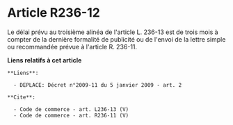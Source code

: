# Article R236-12

Le délai prévu au troisième alinéa de l'article L. 236-13 est de trois mois à compter de la dernière formalité de publicité
ou de l'envoi de la lettre simple ou recommandée prévue à l'article R. 236-11.

**Liens relatifs à cet article**

	**Liens**:

	  - DEPLACE: Décret n°2009-11 du 5 janvier 2009 - art. 2

	**Cite**:

	  - Code de commerce - art. L236-13 (V)
	  - Code de commerce - art. R236-11 (V)
